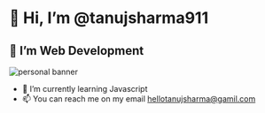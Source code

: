 # 👋 Hi, I’m @tanujsharma911
## 👀 I’m Web Development
![personal banner](https://user-images.githubusercontent.com/97083374/153747190-8ca39e05-4511-4af8-b60b-9f9aa55a78ed.png)
- 🌱 I’m currently learning Javascript
- 📫 You can reach me on my email hellotanujsharma@gamil.com
